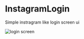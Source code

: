 # InstagramLogin
Simple instragram like login screen ui

![login screen](https://user-images.githubusercontent.com/98359916/159171982-a5fdb3f4-54a7-4a9f-a297-da41e633cbce.jpeg)
